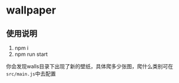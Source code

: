 # wallpaper

## 使用说明

1. npm i
2. npm run start

你会发现walls目录下出现了新的壁纸，具体爬多少张图，爬什么类别可在`src/main.js`中去配置
